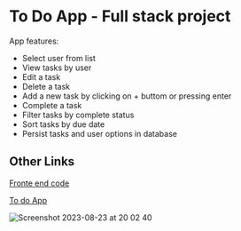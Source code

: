 # To Do App - Full stack project

App features:

-   Select user from list
-   View tasks by user
-   Edit a task
-   Delete a task
-   Add a new task by clicking on + buttom or pressing enter
-   Complete a task
-   Filter tasks by complete status
-   Sort tasks by due date
-   Persist tasks and user options in database

## Other Links 
[Fronte end code](https://github.com/anagmrebelo/to-do-app-frontend/)

[To do App](https://anagmrebelo-todo-app.netlify.app)


![Screenshot 2023-08-23 at 20 02 40](https://github.com/anagmrebelo/to-do-app-frontend/assets/66007323/9e3b06d8-b5a4-436a-9d00-c6cf5ef0d165)
